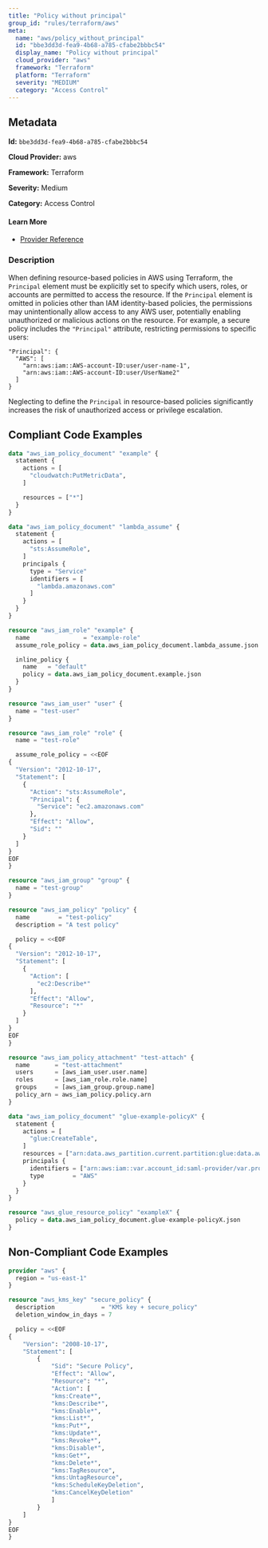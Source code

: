 ```yaml
---
title: "Policy without principal"
group_id: "rules/terraform/aws"
meta:
  name: "aws/policy_without_principal"
  id: "bbe3dd3d-fea9-4b68-a785-cfabe2bbbc54"
  display_name: "Policy without principal"
  cloud_provider: "aws"
  framework: "Terraform"
  platform: "Terraform"
  severity: "MEDIUM"
  category: "Access Control"
---
```

## Metadata

**Id:** `bbe3dd3d-fea9-4b68-a785-cfabe2bbbc54`

**Cloud Provider:** aws

**Framework:** Terraform

**Severity:** Medium

**Category:** Access Control

#### Learn More

 - [Provider Reference](https://docs.aws.amazon.com/IAM/latest/UserGuide/reference_policies_elements_principal.html)

### Description

 When defining resource-based policies in AWS using Terraform, the `Principal` element must be explicitly set to specify which users, roles, or accounts are permitted to access the resource. If the `Principal` element is omitted in policies other than IAM identity-based policies, the permissions may unintentionally allow access to any AWS user, potentially enabling unauthorized or malicious actions on the resource. For example, a secure policy includes the `"Principal"` attribute, restricting permissions to specific users:

```
"Principal": {
  "AWS": [
    "arn:aws:iam::AWS-account-ID:user/user-name-1",
    "arn:aws:iam::AWS-account-ID:user/UserName2"
  ]
}
```
Neglecting to define the `Principal` in resource-based policies significantly increases the risk of unauthorized access or privilege escalation.


## Compliant Code Examples
```terraform
data "aws_iam_policy_document" "example" {
  statement {
    actions = [
      "cloudwatch:PutMetricData",
    ]

    resources = ["*"]
  }
}

data "aws_iam_policy_document" "lambda_assume" {
  statement {
    actions = [
      "sts:AssumeRole",
    ]
    principals {
      type = "Service"
      identifiers = [
        "lambda.amazonaws.com"
      ]
    }
  }
}

resource "aws_iam_role" "example" {
  name               = "example-role"
  assume_role_policy = data.aws_iam_policy_document.lambda_assume.json

  inline_policy {
    name   = "default"
    policy = data.aws_iam_policy_document.example.json
  }
}
```

```terraform
resource "aws_iam_user" "user" {
  name = "test-user"
}

resource "aws_iam_role" "role" {
  name = "test-role"

  assume_role_policy = <<EOF
{
  "Version": "2012-10-17",
  "Statement": [
    {
      "Action": "sts:AssumeRole",
      "Principal": {
        "Service": "ec2.amazonaws.com"
      },
      "Effect": "Allow",
      "Sid": ""
    }
  ]
}
EOF
}

resource "aws_iam_group" "group" {
  name = "test-group"
}

resource "aws_iam_policy" "policy" {
  name        = "test-policy"
  description = "A test policy"

  policy = <<EOF
{
  "Version": "2012-10-17",
  "Statement": [
    {
      "Action": [
        "ec2:Describe*"
      ],
      "Effect": "Allow",
      "Resource": "*"
    }
  ]
}
EOF
}

resource "aws_iam_policy_attachment" "test-attach" {
  name       = "test-attachment"
  users      = [aws_iam_user.user.name]
  roles      = [aws_iam_role.role.name]
  groups     = [aws_iam_group.group.name]
  policy_arn = aws_iam_policy.policy.arn
}

```

```terraform
data "aws_iam_policy_document" "glue-example-policyX" {
  statement {
    actions = [
      "glue:CreateTable",
    ]
    resources = ["arn:data.aws_partition.current.partition:glue:data.aws_region.current.name:data.aws_caller_identity.current.account_id:*"]
    principals {
      identifiers = ["arn:aws:iam::var.account_id:saml-provider/var.provider_name"]
      type        = "AWS"
    }
  }
}

resource "aws_glue_resource_policy" "exampleX" {
  policy = data.aws_iam_policy_document.glue-example-policyX.json
}

```
## Non-Compliant Code Examples
```terraform
provider "aws" {
  region = "us-east-1"
}

resource "aws_kms_key" "secure_policy" {
  description             = "KMS key + secure_policy"
  deletion_window_in_days = 7

  policy = <<EOF
{
    "Version": "2008-10-17",
    "Statement": [
        {
            "Sid": "Secure Policy",
            "Effect": "Allow",
            "Resource": "*",
            "Action": [
            "kms:Create*",
            "kms:Describe*",
            "kms:Enable*",
            "kms:List*",
            "kms:Put*",
            "kms:Update*",
            "kms:Revoke*",
            "kms:Disable*",
            "kms:Get*",
            "kms:Delete*",
            "kms:TagResource",
            "kms:UntagResource",
            "kms:ScheduleKeyDeletion",
            "kms:CancelKeyDeletion"
            ]
        }
    ]
}
EOF
}

```